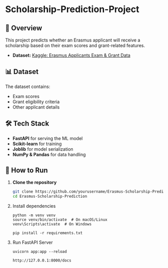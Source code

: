 # Scholarship-Prediction-Project
## 📌 Overview
This project predicts whether an Erasmus applicant will receive a scholarship based on their exam scores and grant-related features. 

- **Dataset:** [Kaggle: Erasmus Applicants Exam & Grant Data](https://www.kaggle.com/datasets/acareren/exam-and-grant-data-of-erasmus-applicants)

## 📊 Dataset
The dataset contains:
- Exam scores
- Grant eligibility criteria
- Other applicant details

## 🛠️ Tech Stack
- **FastAPI** for serving the ML model
- **Scikit-learn** for training
- **Joblib** for model serialization
- **NumPy & Pandas** for data handling

## 🚀 How to Run
1. **Clone the repository**  
   ```bash
   git clone https://github.com/yourusername/Erasmus-Scholarship-Prediction.git
   cd Erasmus-Scholarship-Prediction
   ```
2. Install dependencies
   ```
   python -m venv venv
   source venv/bin/activate  # On macOS/Linux
   venv\Scripts\activate  # On Windows
   ```
   ```
   pip install -r requirements.txt
   ```
3. Run FastAPI Server
   ```
   uvicorn app:app --reload
   ```
   ```
   http://127.0.0.1:8000/docs
   ```
   



